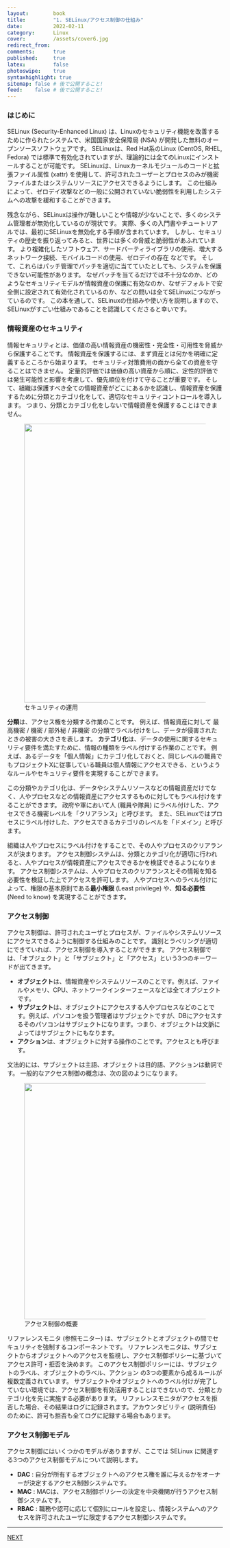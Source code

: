 ```yaml
---
layout:        book
title:         "1. SELinux/アクセス制御の仕組み"
date:          2022-02-11
category:      Linux
cover:         /assets/cover6.jpg
redirect_from:
comments:      true
published:     true
latex:         false
photoswipe:    true
syntaxhighlight: true
sitemap: false # 後で公開すること!
feed:    false # 後で公開すること!
---
```


### はじめに

SELinux (Security-Enhanced Linux) は、Linuxのセキュリティ機能を改善するために作られたシステムで、米国国家安全保障局 (NSA) が開発した無料のオープンソースソフトウェアです。
SELinuxは、Red Hat系のLinux (CentOS, RHEL, Fedora) では標準で有効化されていますが、理論的には全てのLinuxにインストールすることが可能です。
SELinuxは、Linuxカーネルモジュールのコードと拡張ファイル属性 (xattr) を使用して、許可されたユーザーとプロセスのみが機密ファイルまたはシステムリソースにアクセスできるようにします。
この仕組みによって、ゼロデイ攻撃などの一般に公開されていない脆弱性を利用したシステムへの攻撃を緩和することができます。

残念ながら、SELinuxは操作が難しいことや情報が少ないことで、多くのシステム管理者が無効化しているのが現状です。
実際、多くの入門書やチュートリアルでは、最初にSELinuxを無効化する手順が含まれています。
しかし、セキュリティの歴史を振り返ってみると、世界には多くの脅威と脆弱性があふれています。
より複雑化したソフトウェア、サードパーティライブラリの使用、増大するネットワーク接続、モバイルコードの使用、ゼロデイの存在 などです。
そして、これらはパッチ管理でパッチを適切に当てていたとしても、システムを保護できない可能性があります。
なぜパッチを当てるだけでは不十分なのか、どのようなセキュリティモデルが情報資産の保護に有効なのか、なぜデフォルトで安全側に設定されて有効化されているのか、などの問いは全てSELinuxにつながっているのです。
この本を通して、SELinuxの仕組みや使い方を説明しますので、SELinuxがすごい仕組みであることを認識してくださると幸いです。


### 情報資産のセキュリティ

情報セキュリティとは、価値の高い情報資産の機密性・完全性・可用性を脅威から保護することです。
情報資産を保護するには、まず資産とは何かを明確に定義するところから始まります。
セキュリティ対策費用の面から全ての資産を守ることはできません。
定量的評価では価値の高い資産から順に、定性的評価では発生可能性と影響を考慮して、優先順位を付けて守ることが重要です。
そして、組織は保護すべき全ての情報資産がどこにあるかを認識し、情報資産を保護するために分類とカテゴリ化をして、適切なセキュリティコントロールを導入します。
つまり、分類とカテゴリ化をしないで情報資産を保護することはできません。

<figure>
<img src="{{ site.baseurl }}/media/book/selinux/1-labeling.png" width=650px />
<figcaption>セキュリティの運用</figcaption>
</figure>

**分類**は、アクセス権を分類する作業のことです。
例えば、情報資産に対して 最高機密 / 機密 / 部外秘 / 非機密 の分類でラベル付けをし、データが侵害されたときの被害の大きさを表します。
**カテゴリ化**は、データの使用に関するセキュリティ要件を満たすために、情報の種類をラベル付けする作業のことです。
例えば、あるデータを「個人情報」にカテゴリ化しておくと、同じレベルの職員でもプロジェクトXに従事している職員は個人情報にアクセスできる、というようなルールやセキュリティ要件を実現することができます。

この分類やカテゴリ化は、データやシステムリソースなどの情報資産だけでなく、人やプロセスなどの情報資産にアクセスするものに対してもラベル付けをすることができます。
政府や軍において人 (職員や隊員) にラベル付けした、アクセスできる機密レベルを「クリアランス」と呼びます。
また、SELinuxではプロセスにラベル付けした、アクセスできるカテゴリのレベルを「ドメイン」と呼びます。

組織は人やプロセスにラベル付けをすることで、その人やプロセスのクリアランスが決まります。
アクセス制御システムは、分類とカテゴリ化が適切に行われると、人やプロセスが情報資産にアクセスできるかを検証できるようになります。
アクセス制御システムは、人やプロセスのクリアランスとその情報を知る必要性を検証した上でアクセスを許可します。
人やプロセスへのラベル付けによって、権限の基本原則である**最小権限** (Least privilege) や、**知る必要性** (Need to know) を実現することができます。

### アクセス制御
アクセス制御は、許可されたユーザとプロセスが、ファイルやシステムリソースにアクセスできるように制御する仕組みのことです。
識別とラベリングが適切にできていれば、アクセス制御を導入することができます。
アクセス制御では、「オブジェクト」と「サブジェクト」と「アクセス」という3つのキーワードが出てきます。

- **オブジェクト**は、情報資産やシステムリソースのことです。例えば、ファイルやメモリ、CPU、ネットワークインターフェースなどは全てオブジェクトです。
- **サブジェクト**は、オブジェクトにアクセスする人やプロセスなどのことです。例えば、パソコンを扱う管理者はサブジェクトですが、DBにアクセスするそのパソコンはサブジェクトになります。つまり、オブジェクトは文脈によってはサブジェクトにもなります。
- **アクション**は、オブジェクトに対する操作のことです。アクセスとも呼びます。

文法的には、サブジェクトは主語、オブジェクトは目的語、アクションは動詞です。
一般的なアクセス制御の概念は、次の図のようになります。

<figure>
<img src="{{ site.baseurl }}/media/book/selinux/1-access-control.png" width=550px />
<figcaption>アクセス制御の概要</figcaption>
</figure>

リファレンスモニタ (参照モニター) は、サブジェクトとオブジェクトの間でセキュリティを強制するコンポーネントです。
リファレンスモニタは、サブジェクトからオブジェクトへのアクセスを監視し、アクセス制御ポリシーに基づいてアクセス許可・拒否を決めます。
このアクセス制御ポリシーには、サブジェクトのラベル、オブジェクトのラベル、アクション の3つの要素から成るルールが複数定義されています。
サブジェクトやオブジェクトへのラベル付けが完了していない環境では、アクセス制御を有効活用することはできないので、分類とカテゴリ化を先に実施する必要があります。
リファレンスモニタがアクセスを拒否した場合、その結果はログに記録されます。アカウンタビリティ (説明責任) のために、許可も拒否も全てログに記録する場合もあります。


### アクセス制御モデル

アクセス制御にはいくつかのモデルがありますが、ここでは SELinux に関連する3つのアクセス制御モデルについて説明します。

- **DAC** : 自分が所有するオブジェクトへのアクセス権を誰に与えるかをオーナーが決定するアクセス制御システムです。
- **MAC** : MACは、アクセス制御ポリシーの決定を中央機関が行うアクセス制御システムです。
- **RBAC** : 職務や認可に応じて個別にロールを設定し、情報システムへのアクセスを許可されたユーザに限定するアクセス制御システムです。


---

[NEXT](./2-selinux-intro)

